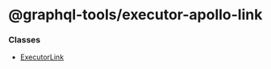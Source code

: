 # @graphql-tools/executor-apollo-link

### Classes

- [ExecutorLink](/docs/api/classes/executors_apollo_link_src.ExecutorLink)
